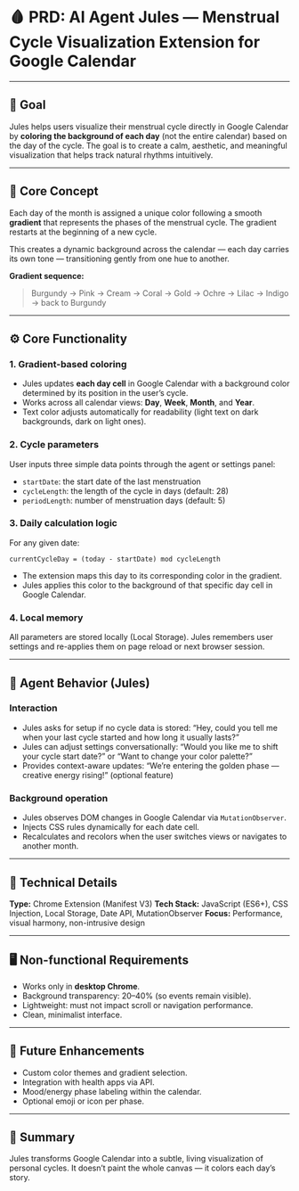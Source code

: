 # 🩸 PRD: AI Agent Jules — Menstrual Cycle Visualization Extension for Google Calendar

---

## 🎯 Goal

Jules helps users visualize their menstrual cycle directly in Google Calendar by **coloring the background of each day** (not the entire calendar) based on the day of the cycle. The goal is to create a calm, aesthetic, and meaningful visualization that helps track natural rhythms intuitively.

---

## 🌈 Core Concept

Each day of the month is assigned a unique color following a smooth **gradient** that represents the phases of the menstrual cycle. The gradient restarts at the beginning of a new cycle.

This creates a dynamic background across the calendar — each day carries its own tone — transitioning gently from one hue to another.

**Gradient sequence:**

> Burgundy → Pink → Cream → Coral → Gold → Ochre → Lilac → Indigo → back to Burgundy

---

## ⚙️ Core Functionality

### 1. Gradient-based coloring

* Jules updates **each day cell** in Google Calendar with a background color determined by its position in the user’s cycle.
* Works across all calendar views: **Day**, **Week**, **Month**, and **Year**.
* Text color adjusts automatically for readability (light text on dark backgrounds, dark on light ones).

### 2. Cycle parameters

User inputs three simple data points through the agent or settings panel:

* `startDate`: the start date of the last menstruation
* `cycleLength`: the length of the cycle in days (default: 28)
* `periodLength`: number of menstruation days (default: 5)

### 3. Daily calculation logic

For any given date:

```
currentCycleDay = (today - startDate) mod cycleLength
```

* The extension maps this day to its corresponding color in the gradient.
* Jules applies this color to the background of that specific day cell in Google Calendar.

### 4. Local memory

All parameters are stored locally (Local Storage). Jules remembers user settings and re-applies them on page reload or next browser session.

---

## 🧠 Agent Behavior (Jules)

### Interaction

* Jules asks for setup if no cycle data is stored:
  “Hey, could you tell me when your last cycle started and how long it usually lasts?”
* Jules can adjust settings conversationally:
  “Would you like me to shift your cycle start date?” or “Want to change your color palette?”
* Provides context-aware updates:
  “We’re entering the golden phase — creative energy rising!” (optional feature)

### Background operation

* Jules observes DOM changes in Google Calendar via `MutationObserver`.
* Injects CSS rules dynamically for each date cell.
* Recalculates and recolors when the user switches views or navigates to another month.

---

## 🧩 Technical Details

**Type:** Chrome Extension (Manifest V3)
**Tech Stack:** JavaScript (ES6+), CSS Injection, Local Storage, Date API, MutationObserver
**Focus:** Performance, visual harmony, non-intrusive design

---

## 🖥️ Non-functional Requirements

* Works only in **desktop Chrome**.
* Background transparency: 20–40% (so events remain visible).
* Lightweight: must not impact scroll or navigation performance.
* Clean, minimalist interface.

---

## 🚀 Future Enhancements

* Custom color themes and gradient selection.
* Integration with health apps via API.
* Mood/energy phase labeling within the calendar.
* Optional emoji or icon per phase.

---

## 🧭 Summary

Jules transforms Google Calendar into a subtle, living visualization of personal cycles.
It doesn’t paint the whole canvas — it colors each day’s story.

